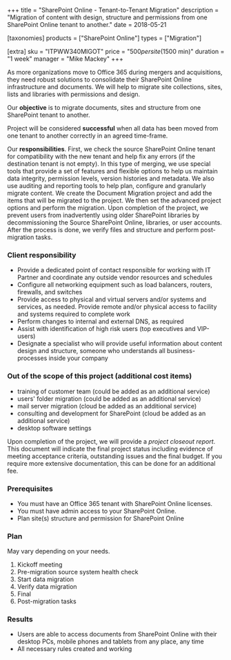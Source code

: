 +++
title = "SharePoint Online - Tenant-to-Tenant Migration"
description = "Migration of content with design, structure and permissions from one SharePoint Online tenant to another."
date = 2018-05-21

[taxonomies]
products = ["SharePoint Online"]
types = ["Migration"]

[extra]
sku = "ITPWW340MIGOT"
price = "$500 per site ($1500 min)"
duration = "1 week"
manager = "Mike Mackey"
+++

As more organizations move to Office 365 during mergers and
acquisitions, they need robust solutions to consolidate their SharePoint
Online infrastructure and documents. We will help to migrate site
collections, sites, lists and libraries with permissions and design.

Our **objective** is to migrate documents, sites and structure from one
SharePoint tenant to another.

Project will be considered **successful** when all data has been moved
from one tenant to another correctly in an agreed time-frame.

Our **responsibilities**. First, we check the source SharePoint Online
tenant for compatibility with the new tenant and help fix any errors (if
the destination tenant is not empty). In this type of merging, we use
special tools that provide a set of features and flexible options to
help us maintain data integrity, permission levels, version histories
and metadata. We also use auditing and reporting tools to help plan,
configure and granularly migrate content. We create the Document
Migration project and add the items that will be migrated to the
project. We then set the advanced project options and perform the
migration. Upon completion of the project, we prevent users from
inadvertently using older SharePoint libraries by decommissioning the
Source SharePoint Online, libraries, or user accounts. After the process
is done, we verify files and structure and perform post-migration tasks.

### Client responsibility

-   Provide a dedicated point of contact responsible for working with IT
    Partner and coordinate any outside vendor resources and schedules
-   Configure all networking equipment such as load balancers, routers,
    firewalls, and switches
-   Provide access to physical and virtual servers and/or systems and
    services, as needed. Provide remote and/or physical access to
    facility and systems required to complete work
-   Perform changes to internal and external DNS, as required
-   Assist with identification of high risk users (top executives and
    VIP-users)
-   Designate a specialist who will provide useful information about
    content design and structure, someone who understands all
    business-processes inside your company

### Out of the scope of this project (additional cost items)

-   training of customer team (could be added as an additional service)
-   users' folder migration (could be added as an additional service)
-   mail server migration (cloud be added as an additional service)
-   consulting and development for SharePoint (cloud be added as an
    additional service)
-   desktop software settings

Upon completion of the project, we will provide a *project closeout
report*. This document will indicate the final project status including
evidence of meeting acceptance criteria, outstanding issues and the
final budget. If you require more extensive documentation, this can be
done for an additional fee.

### Prerequisites

-   You must have an Office 365 tenant with SharePoint Online licenses.
-   You must have admin access to your SharePoint Online.
-   Plan site(s) structure and permission for SharePoint Online

### Plan

May vary depending on your needs.

1.  Kickoff meeting
2.  Pre-migration source system health check
3.  Start data migration
4.  Verify data migration
5.  Final
6.  Post-migration tasks

### Results

-   Users are able to access documents from SharePoint Online with their
    desktop PCs, mobile phones and tablets from any place, any time
-   All necessary rules created and working